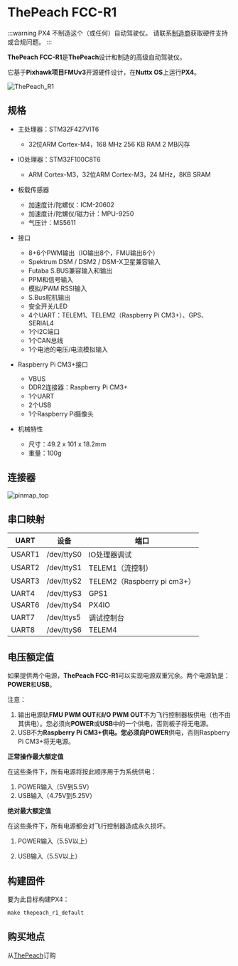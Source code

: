 # ThePeach FCC-R1

:::warning
PX4 不制造这个（或任何）自动驾驶仪。
请联系[制造商](https://thepeach.kr/)获取硬件支持或合规问题。
:::

**ThePeach FCC-R1**是**ThePeach**设计和制造的高级自动驾驶仪。

它基于**Pixhawk项目FMUv3**开源硬件设计，在**Nuttx OS**上运行**PX4**。

![ThePeach_R1](../../assets/flight_controller/thepeach_r1/main.png)

## 规格

- 主处理器：STM32F427VIT6
  - 32位ARM Cortex-M4，168 MHz 256 KB RAM 2 MB闪存

- IO处理器：STM32F100C8T6
  - ARM Cortex-M3，32位ARM Cortex-M3，24 MHz，8KB SRAM

- 板载传感器
  - 加速度计/陀螺仪：ICM-20602
  - 加速度计/陀螺仪/磁力计：MPU-9250
  - 气压计：MS5611

- 接口
  - 8+6个PWM输出（IO输出8个，FMU输出6个）
  - Spektrum DSM / DSM2 / DSM-X卫星兼容输入
  - Futaba S.BUS兼容输入和输出
  - PPM和信号输入
  - 模拟/PWM RSSI输入
  - S.Bus舵机输出
  - 安全开关/LED
  - 4个UART：TELEM1、TELEM2（Raspberry Pi CM3+）、GPS、SERIAL4
  - 1个I2C端口
  - 1个CAN总线
  - 1个电池的电压/电流模拟输入

- Raspberry Pi CM3+接口
  - VBUS
  - DDR2连接器：Raspberry Pi CM3+
  - 1个UART
  - 2个USB
  - 1个Raspberry Pi摄像头

- 机械特性
  - 尺寸：49.2 x 101 x 18.2mm
  - 重量：100g

## 连接器

![pinmap_top](../../assets/flight_controller/thepeach_r1/pinmap.png)

## 串口映射

| UART   | 设备       | 端口                       |
| ------ | ---------- | -------------------------- |
| USART1 | /dev/ttyS0 | IO处理器调试               |
| USART2 | /dev/ttyS1 | TELEM1（流控制）           |
| USART3 | /dev/ttyS2 | TELEM2（Raspberry pi cm3+）|
| UART4  | /dev/ttyS3 | GPS1                       |
| USART6 | /dev/ttyS4 | PX4IO                      |
| UART7  | /dev/ttys5 | 调试控制台                 |
| UART8  | /dev/ttyS6 | TELEM4                     |

## 电压额定值

如果提供两个电源，**ThePeach FCC-R1**可以实现电源双重冗余。两个电源轨是：**POWER**和**USB**。

注意：

1. 输出电源轨**FMU PWM OUT**和**I/O PWM OUT**不为飞行控制器板供电（也不由其供电）。您必须向**POWER**或**USB**中的一个供电，否则板子将无电源。
2. USB不为**Raspberry Pi CM3+**供电。您必须向**POWER**供电，否则Raspberry Pi CM3+将无电源。

**正常操作最大额定值**

在这些条件下，所有电源将按此顺序用于为系统供电：

1. POWER输入（5V到5.5V）
2. USB输入（4.75V到5.25V）

**绝对最大额定值**

在这些条件下，所有电源都会对飞行控制器造成永久损坏。

1. POWER输入（5.5V以上）

2. USB输入（5.5V以上）

## 构建固件

要为此目标构建PX4：

```jsx
make thepeach_r1_default
```

## 购买地点

从[ThePeach](https://thepeach.shop/)订购
